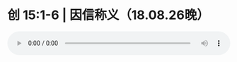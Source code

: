 # 创 15:1-6 | 因信称义（18.08.26晚） 

<audio style="width: 100%;" preload="false" controls controlslist="nodownload"><source src="//file.simai.life/audio/mp3/old/26447.mp3" type="audio/mpeg">Your browser does not support the audio element.</audio>


